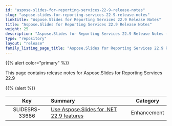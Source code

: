 ```yaml
---
id: "aspose-slides-for-reporting-services-22-9-release-notes"
slug: "aspose-slides-for-reporting-services-22-9-release-notes"
linktitle: "Aspose.Slides for Reporting Services 22.9 Release Notes"
title: "Aspose.Slides for Reporting Services 22.9 Release Notes"
weight: 25
description: "Aspose.Slides for Reporting Services 22.9 Release Notes – the latest updates and fixes."
type: "repository"
layout: "release"
family_listing_page_title: "Aspose.Slides for Reporting Services 22.9 Release Notes"
---
```


{{% alert color="primary" %}} 

This page contains release notes for Aspose.Slides for Reporting Services 22.9

{{% /alert %}} 

|**Key** |**Summary** |**Category** |
| :-: | :- | :-: |
|SLIDESRS-33686|[Use Aspose.Slides for .NET 22.9 features](/slides/net/release-notes/2022/aspose-slides-for-net-22-9-release-notes/)|Enhancement|